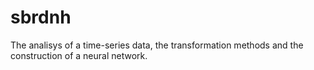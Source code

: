 # sbrdnh
The analisys of a time-series data, the transformation methods and the construction of a neural network.
